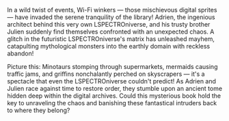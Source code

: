 In a wild twist of events, Wi-Fi winkers — those mischievous digital sprites — have invaded the serene tranquility of the library! Adrien, the ingenious architect behind this very own LSPECTROniverse, and his trusty brother Julien suddenly find themselves confronted with an unexpected chaos. A glitch in the futuristic LSPECTROniverse's matrix has unleashed mayhem, catapulting mythological monsters into the earthly domain with reckless abandon!

Picture this: Minotaurs stomping through supermarkets, mermaids causing traffic jams, and griffins nonchalantly perched on skyscrapers — it's a spectacle that even the LSPECTROniverse couldn't predict! As Adrien and Julien race against time to restore order, they stumble upon an ancient tome hidden deep within the digital archives. Could this mysterious book hold the key to unraveling the chaos and banishing these fantastical intruders back to where they belong?
